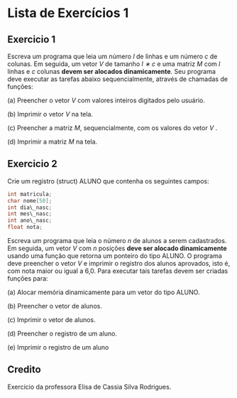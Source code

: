 # Lista de Exercícios 1

## Exercicio 1
Escreva um programa que leia um número *l* de linhas e um número *c* de colunas. Em seguida, um vetor *V* de tamanho *l ∗ c* e uma matriz *M* com *l* linhas e *c* colunas **devem ser alocados dinamicamente**. Seu programa deve executar as tarefas abaixo sequencialmente, através de chamadas de funções:

(a) Preencher o vetor *V* com valores inteiros digitados pelo usuário.

(b) Imprimir o vetor *V* na tela.

(c) Preencher a matriz *M*, sequencialmente, com os valores do vetor *V* .

(d) Imprimir a matriz *M* na tela.

## Exercicio 2
Crie um registro (struct) ALUNO que contenha os seguintes campos:

```C
int matricula; 
char nome[50];
int dia\_nasc;
int mes\_nasc;
int ano\_nasc;
float nota;
```
Escreva um programa que leia o número *n* de alunos a serem cadastrados. Em seguida, um vetor *V* com *n* posições **deve ser alocado dinamicamente** usando uma função que retorna um ponteiro do tipo ALUNO. O programa deve preencher o vetor *V* e imprimir o registro dos alunos aprovados, isto é, com nota maior ou igual a 6,0. Para executar tais tarefas devem ser criadas funções para:

(a) Alocar memória dinamicamente para um vetor do tipo ALUNO.

(b) Preencher o vetor de alunos.

(c) Imprimir o vetor de alunos.

(d) Preencher o registro de um aluno.

(e) Imprimir o registro de um aluno

## Credito
Exercicio da professora Elisa de Cassia Silva Rodrigues.